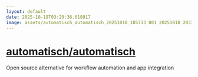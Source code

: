 ```yaml
---
layout: default
date: 2025-10-19T03:20:36.618917
image: assets/automatisch_automatisch_20251018_185733_801_20251018_203318--20251018T223318897--cropped.png
---
```


# [automatisch/automatisch](https://github.com/automatisch/automatisch/)

Open source alternative for workflow automation and app integration
